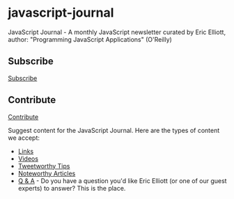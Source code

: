 javascript-journal
==================

JavaScript Journal - A monthly JavaScript newsletter curated by Eric Elliott, author: "Programming JavaScript Applications" (O'Reilly)

## Subscribe

[Subscribe](https://tinyletter.com/javascript-journal)

## Contribute

[Contribute](https://github.com/javascript-journal/javascript-journal/issues/new)

Suggest content for the JavaScript Journal. Here are the types of content we accept:
* [Links](https://github.com/javascript-journal/javascript-journal/issues?labels=link&page=1)
* [Videos](https://github.com/javascript-journal/javascript-journal/issues?labels=video&page=1)
* [Tweetworthy Tips](https://github.com/javascript-journal/javascript-journal/issues?labels=tweetworthy&page=1)
* [Noteworthy Articles](https://github.com/javascript-journal/javascript-journal/issues?labels=article&page=1)
* [Q & A](https://github.com/javascript-journal/javascript-journal/issues?labels=link%2Cq+%26+a&page=1) - Do you have a question you'd like Eric Elliott (or one of our guest experts) to answer? This is the place.
